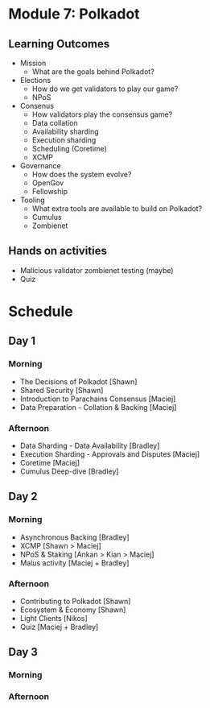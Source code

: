 # Module 7: Polkadot

## Learning Outcomes

* Mission
    * What are the goals behind Polkadot?
* Elections
    * How do we get validators to play our game?
    * NPoS
* Consenus
    * How validators play the consensus game?
    * Data collation
    * Availability sharding
    * Execution sharding
    * Scheduling (Coretime)
    * XCMP
* Governance
    * How does the system evolve?
    * OpenGov
    * Fellowship
* Tooling
    * What extra tools are available to build on Polkadot?
    * Cumulus
    * Zombienet

## Hands on activities

- Malicious validator zombienet testing (maybe)
- Quiz

# Schedule

## Day 1

### Morning

- The Decisions of Polkadot [Shawn]
- Shared Security [Shawn]
- Introduction to Parachains Consensus [Maciej]
- Data Preparation - Collation & Backing [Maciej]

### Afternoon

- Data Sharding - Data Availability [Bradley]
- Execution Sharding - Approvals and Disputes [Maciej]
- Coretime [Maciej]
- Cumulus Deep-dive [Bradley]

## Day 2

### Morning

- Asynchronous Backing [Bradley]
- XCMP [Shawn > Maciej]
- NPoS & Staking [Ankan > Kian > Maciej]
- Malus activity [Maciej + Bradley]

### Afternoon

- Contributing to Polkadot [Shawn]
- Ecosystem & Economy [Shawn]
- Light Clients [Nikos]
- Quiz [Maciej + Bradley]

## Day 3

### Morning

### Afternoon

